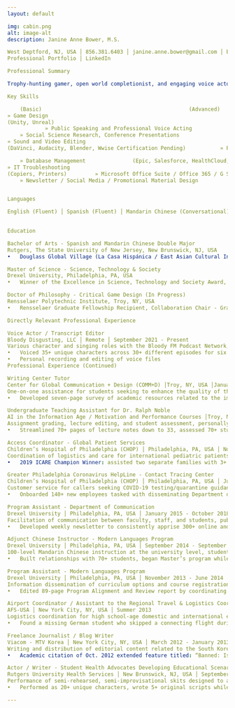 ```yaml
---
layout: default

img: cabin.png 
alt: image-alt
description: Janine Anne Bower, M.S.

West Deptford, NJ, USA │ 856.381.6403 │ janine.anne.bower@gmail.com │ bowerj6@rpi.edu
Professional Portfolio │ LinkedIn

Professional Summary

Trophy-hunting gamer, open world completionist, and engaging voice actor with a love for all things international. Social science scholar fascinated by: the power of vocal performance in the video game medium, surveillance, and the materiality of digital space. Dedicated and collaborative professional with exemplary customer service skills and over a decade of experience in the fields of healthcare, academia, and entertainment media.

Key Skills 	

    (Basic)			                                      (Advanced)
» Game Design 
(Unity, Unreal)
			» Public Speaking and Professional Voice Acting	
	» Social Science Research, Conference Presentations
» Sound and Video Editing
(DaVinci, Audacity, Blender, Wwise Certification Pending)			» Project Management, Team Leadership, Employee Onboarding	

	» Database Management               (Epic, Salesforce, HealthCloud, LifeImage, RedCAP, AEFIS CourseLeaf, BlackBoard, etc.)
» IT Troubleshooting           
(Copiers, Printers)			» Microsoft Office Suite / Office 365 / G Suite	
	» Newsletter / Social Media / Promotional Material Design


Languages

English (Fluent) │ Spanish (Fluent) │ Mandarin Chinese (Conversational)
 

Education 

Bachelor of Arts - Spanish and Mandarin Chinese Double Major
Rutgers, The State University of New Jersey, New Brunswick, NJ, USA
•	Douglass Global Village (La Casa Hispánica / East Asian Cultural Interest House), Study Abroad: China and Spain

Master of Science - Science, Technology & Society
Drexel University, Philadelphia, PA, USA
•	Winner of the Excellence in Science, Technology and Society Award, Vice President of the STS Collective

Doctor of Philosophy - Critical Game Design (In Progress)
Rensselaer Polytechnic Institute, Troy, NY, USA
•	Rensselaer Graduate Fellowship Recipient, Collaboration Chair - Graduate Game Studies Association (GGSA)

Directly Relevant Professional Experience

Voice Actor / Transcript Editor
Bloody Disgusting, LLC │ Remote │ September 2021 - Present
Various character and singing roles with the Bloody FM Podcast Network, sound dictation for listener accessibility
•	Voiced 35+ unique characters across 30+ different episodes for six separate shows
•	Personal recording and editing of voice files
Professional Experience (Continued)

Writing Center Tutor 
Center for Global Communication + Design (COMM+D) │Troy, NY, USA │January 2024 - Present
One-on-one assistance for students seeking to enhance the quality of their essays, resumes, and presentations
•	Developed seven-page survey of academic resources related to the impact of AI on Writing Centers

Undergraduate Teaching Assistant for Dr. Ralph Noble
AI in the Information Age / Motivation and Performance Courses │Troy, NY, USA │ August 2023 - December 2023
Assignment grading, lecture editing, and student assessment, personally proctored an entire presentation day lecture
•	Streamlined 70+ pages of lecture notes down to 33, assessed 70+ students in an Excel spreadsheet master list

Access Coordinator - Global Patient Services
Children’s Hospital of Philadelphia (CHOP) │ Philadelphia, PA, USA │ November 2018 - July 2022
Coordination of logistics and care for international pediatric patients and their families
•	2019 ICARE Champion Winner: assisted two separate families with 3+ hour clinical questionnaires

Greater Philadelphia Coronavirus HelpLine - Contact Tracing Center
Children’s Hospital of Philadelphia (CHOP) │ Philadelphia, PA, USA │ July 2020 - February 2021
Customer service for callers seeking COVID-19 testing/quarantine guidance, return to work approvals for CHOP employees
•	Onboarded 140+ new employees tasked with disseminating Department of Health/CDC guidelines to the public

Program Assistant - Department of Communication
Drexel University │ Philadelphia, PA, USA │ January 2015 - October 2018
Facilitation of communication between faculty, staff, and students, public-facing representative and undergraduate liaison
•	Developed weekly newsletter to consistently apprise 300+ online and in-person students of relevant career opportunities

Adjunct Chinese Instructor - Modern Languages Program
Drexel University │ Philadelphia, PA, USA │ September 2014 - September 2016
100-level Mandarin Chinese instruction at the university level, student advising, regular teaching methodology improvement
•	Built relationships with 70+ students, began Master’s program while teaching a three-credit course and working full-time

Program Assistant - Modern Languages Program
Drexel University │ Philadelphia, PA, USA │ November 2013 - June 2014
Information dissemination of curriculum options and course registration protocol, exam proctoring
•	Edited 89-page Program Alignment and Review report by coordinating the work of eight faculty authors over six-months

Airport Coordinator / Assistant to the Regional Travel & Logistics Coordinator
AFS-USA │ New York City, NY, USA │ Summer 2013
Logistics coordination for high school-age domestic and international exchange students arriving/departing from the US
•	Found a missing German student who skipped a connecting flight during a 300+ student arrival event at IAH Airport

Freelance Journalist / Blog Writer
Viacom - MTV Korea │ New York City, NY, USA │ March 2012 - January 2013
Writing and distribution of editorial content related to the South Korean music scene, social media engagement
•	Academic citation of Oct. 2012 extended feature titled: “Banned: Is the KMRB’s Intervention a Good Idea?”

Actor / Writer - Student Health Advocates Developing Educational Scenarios (SHADES) Theater
Rutgers University Health Services │ New Brunswick, NJ, USA │ September 2008 - June 2012
Performance of semi-rehearsed, semi-improvisational skits designed to address health issues faced by the student body
•	Performed as 20+ unique characters, wrote 5+ original scripts while pursuing undergraduate degree full-time

---
```

